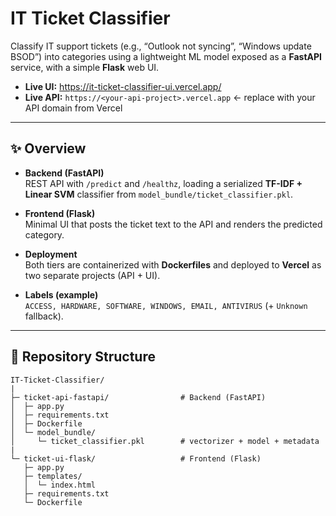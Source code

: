 # IT Ticket Classifier

Classify IT support tickets (e.g., “Outlook not syncing”, “Windows update BSOD”) into categories using a lightweight ML model exposed as a **FastAPI** service, with a simple **Flask** web UI.

- **Live UI:** https://it-ticket-classifier-ui.vercel.app/
- **Live API:** `https://<your-api-project>.vercel.app` ← replace with your API domain from Vercel

---

## ✨ Overview

- **Backend (FastAPI)**  
  REST API with `/predict` and `/healthz`, loading a serialized **TF-IDF + Linear SVM** classifier from `model_bundle/ticket_classifier.pkl`.

- **Frontend (Flask)**  
  Minimal UI that posts the ticket text to the API and renders the predicted category.

- **Deployment**  
  Both tiers are containerized with **Dockerfiles** and deployed to **Vercel** as two separate projects (API + UI).

- **Labels (example)**  
  `ACCESS, HARDWARE, SOFTWARE, WINDOWS, EMAIL, ANTIVIRUS` (+ `Unknown` fallback).

---

## 🧭 Repository Structure

```text
IT-Ticket-Classifier/
|
├─ ticket-api-fastapi/                # Backend (FastAPI)
│  ├─ app.py
│  ├─ requirements.txt
│  ├─ Dockerfile
│  └─ model_bundle/
│     └─ ticket_classifier.pkl        # vectorizer + model + metadata
|
└─ ticket-ui-flask/                   # Frontend (Flask)
   ├─ app.py
   ├─ templates/
   │  └─ index.html
   ├─ requirements.txt
   └─ Dockerfile








